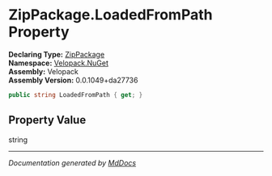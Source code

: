 ﻿<!--  
  <auto-generated>   
    The contents of this file were generated by a tool.  
    Changes to this file may be list if the file is regenerated  
  </auto-generated>   
-->

# ZipPackage.LoadedFromPath Property

**Declaring Type:** [ZipPackage](../index.md)  
**Namespace:** [Velopack.NuGet](../../index.md)  
**Assembly:** Velopack  
**Assembly Version:** 0.0.1049+da27736

```csharp
public string LoadedFromPath { get; }
```

## Property Value

string

___

*Documentation generated by [MdDocs](https://github.com/ap0llo/mddocs)*
